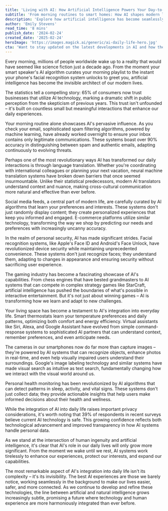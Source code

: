 ```yaml
---
title: 'Living with AI: How Artificial Intelligence Powers Your Day-to-Day'
subtitle: 'From morning routines to smart homes: How AI shapes modern life'
description: 'Explore how artificial intelligence has become seamlessly woven into our daily lives, from morning routines to smart home technology. Discover how AI is transforming everything from email management to personal security, and why 65% of consumers now trust AI-powered businesses.'
author: 'Emily Stevens'
read_time: '8 mins'
publish_date: '2024-02-24'
created_date: '2025-02-24'
heroImage: 'https://images.magick.ai/generic/ai-daily-life-hero.jpg'
cta: 'Want to stay updated on the latest developments in AI and how they impact your daily life? Follow us on LinkedIn for expert insights and analysis that keep you ahead of the curve.'
---
```


Every morning, millions of people worldwide wake up to a reality that would have seemed like science fiction just a decade ago. From the moment your smart speaker's AI algorithm curates your morning playlist to the instant your phone's facial recognition system unlocks to greet you, artificial intelligence has become the invisible architect of our modern lives.

The statistics tell a compelling story: 65% of consumers now trust businesses that utilize AI technology, marking a dramatic shift in public perception from the skepticism of previous years. This trust isn't unfounded – it's built on countless small but meaningful interactions that enhance our daily experiences.

Your morning routine alone showcases AI's pervasive influence. As you check your email, sophisticated spam filtering algorithms, powered by machine learning, have already worked overnight to ensure your inbox contains only legitimate communications. These systems boast over 90% accuracy in distinguishing between spam and authentic emails, adapting continuously to evolving threats.

Perhaps one of the most revolutionary ways AI has transformed our daily interactions is through language translation. Whether you're coordinating with international colleagues or planning your next vacation, neural machine translation systems have broken down barriers that once seemed insurmountable. Unlike their statistical predecessors, modern AI translators understand context and nuance, making cross-cultural communication more natural and effective than ever before.

Social media feeds, a central part of modern life, are carefully curated by AI algorithms that learn your preferences and interests. These systems don't just randomly display content; they create personalized experiences that keep you informed and engaged. E-commerce platforms utilize similar technology, transforming the way we shop by predicting our needs and preferences with increasingly uncanny accuracy.

In the realm of personal security, AI has made significant strides. Facial recognition systems, like Apple's Face ID and Android's Face Unlock, have revolutionized device security while maintaining unprecedented convenience. These systems don't just recognize faces; they understand them, adapting to changes in appearance and ensuring security without sacrificing user experience.

The gaming industry has become a fascinating showcase of AI's capabilities. From chess engines that have bested grandmasters to AI systems that can compete in complex strategy games like StarCraft, artificial intelligence has pushed the boundaries of what's possible in interactive entertainment. But it's not just about winning games – AI is transforming how we learn and adapt to new challenges.

Your living space has become a testament to AI's integration into everyday life. Smart thermostats learn your temperature preferences and daily patterns, optimizing both comfort and energy efficiency. Virtual assistants like Siri, Alexa, and Google Assistant have evolved from simple command-response systems to sophisticated AI partners that can understand context, remember preferences, and even anticipate needs.

The cameras in our smartphones now do far more than capture images – they're powered by AI systems that can recognize objects, enhance photos in real-time, and even help visually impaired users understand their surroundings. Google's image labeling technology and similar systems have made visual search as intuitive as text search, fundamentally changing how we interact with the visual world around us.

Personal health monitoring has been revolutionized by AI algorithms that can detect patterns in sleep, activity, and vital signs. These systems don't just collect data; they provide actionable insights that help users make informed decisions about their health and wellness.

While the integration of AI into daily life raises important privacy considerations, it's worth noting that 39% of respondents in recent surveys believe current AI technology is safe. This growing confidence reflects both technological advancement and improved transparency in how AI systems handle personal data.

As we stand at the intersection of human ingenuity and artificial intelligence, it's clear that AI's role in our daily lives will only grow more significant. From the moment we wake until we rest, AI systems work tirelessly to enhance our experiences, protect our interests, and expand our capabilities.

The most remarkable aspect of AI's integration into daily life isn't its complexity – it's its invisibility. The best AI experiences are those we barely notice, working seamlessly in the background to make our lives easier, safer, and more connected. As we continue to develop and refine these technologies, the line between artificial and natural intelligence grows increasingly subtle, promising a future where technology and human experience are more harmoniously integrated than ever before.